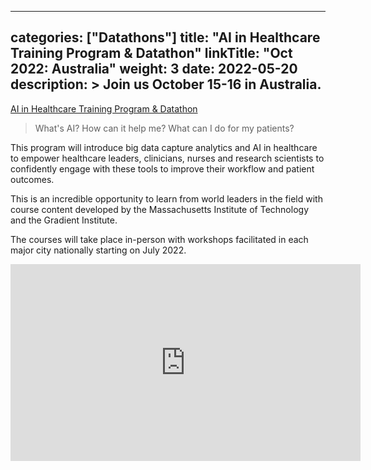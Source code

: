 
---
categories: ["Datathons"]
title: "AI in Healthcare Training Program & Datathon"
linkTitle: "Oct 2022: Australia"
weight: 3
date: 2022-05-20
description: >
  Join us October 15-16 in Australia.
---


<a href="https://event-management.bestcasescenario.com.au/ai-in-healthcare-training-program-datathon-2025?hs_preview=ljHXhAtN-69789323333#Form" target="_blank">AI in Healthcare Training Program & Datathon</a>

>What's AI? How can it help me? What can I do for my patients?

This program will introduce big data capture analytics and AI in healthcare to empower healthcare leaders, clinicians, nurses and research scientists to confidently engage with these tools to improve their workflow and patient outcomes.

This is an incredible opportunity to learn from world leaders in the field with course content developed by the Massachusetts Institute of Technology and the Gradient Institute.

The courses will take place in-person with workshops facilitated in each major city nationally starting on July 2022.

<iframe width="560" height="315" src="https://www.youtube.com/embed/rdGJwHgx3Vg" title="YouTube video player" frameborder="0" allow="accelerometer; autoplay; clipboard-write; encrypted-media; gyroscope; picture-in-picture; web-share" allowfullscreen></iframe>
